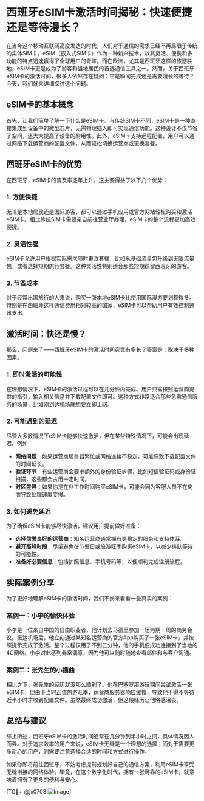 # 西班牙eSIM卡激活时间揭秘：快速便捷还是等待漫长？

在当今这个移动互联网高度发达的时代，人们对于通信的需求已经不再局限于传统的实体SIM卡。eSIM（嵌入式SIM卡）作为一种新兴技术，以其灵活、便携和多功能的特点迅速赢得了全球用户的青睐。而在欧洲，尤其是西班牙这样的旅游胜地，eSIM卡更是成为了游客和当地居民的首选通信工具之一。然而，关于西班牙eSIM卡的激活时间，很多人依然存在疑问：它是瞬间完成还是需要漫长的等待？今天，我们就来详细探讨这个问题。

## eSIM卡的基本概念

首先，让我们简单了解一下什么是eSIM卡。与传统SIM卡不同，eSIM卡是一种直接集成到设备中的微型芯片，无需物理插入即可实现通信功能。这种设计不仅节省了空间，还大大提高了设备的耐用性。此外，eSIM卡支持远程配置，用户可以通过网络下载运营商的配置文件，从而轻松切换运营商或更换套餐。

## 西班牙eSIM卡的优势

在西班牙，eSIM卡的普及率逐年上升，这主要得益于以下几个优势：

### 1. **方便快捷**
   无论是本地居民还是国际游客，都可以通过手机应用或官方网站轻松购买和激活eSIM卡。相比传统SIM卡需要亲自前往营业厅办理，eSIM卡的整个流程更加高效便捷。

### 2. **灵活性强**
   eSIM卡允许用户根据实际需求随时更改套餐，比如从基础流量包升级到无限流量包，或者选择短期旅行套餐。这种灵活性特别适合那些短期逗留西班牙的游客。

### 3. **节省成本**
   对于经常出国旅行的人来说，购买一张本地eSIM卡比使用国际漫游要划算得多。特别是在西班牙这样通信费用相对较高的国家，eSIM卡可以帮助用户有效控制通讯支出。

## 激活时间：快还是慢？

那么，问题来了——西班牙eSIM卡的激活时间究竟有多长？答案是：取决于多种因素。

### 1. **即时激活的可能性**
   在理想情况下，eSIM卡的激活过程可以在几分钟内完成。用户只需按照运营商提供的指引，输入相关信息并下载配置文件即可。这种方式非常适合那些急需通信服务的场景，比如刚到达机场就想要立即上网。

### 2. **可能遇到的延迟**
   尽管大多数情况下eSIM卡能够快速激活，但在某些特殊情况下，可能会出现延迟。例如：
   - **网络问题**：如果运营商服务器繁忙或网络连接不稳定，可能导致下载配置文件的时间延长。
   - **验证环节**：有些运营商会要求额外的身份验证步骤，比如短信验证码或身份证扫描，这些都会占用一定时间。
   - **时区差异**：如果你是在非工作时间购买eSIM卡，可能会因为客服人员不在岗而导致处理速度变慢。

### 3. **如何避免延迟**
   为了确保eSIM卡能够尽快激活，建议用户提前做好准备：
   - **选择信誉良好的运营商**：知名运营商通常拥有更稳定的服务和支持体系。
   - **避开高峰时段**：尽量避免在节假日或旅游旺季购买eSIM卡，以减少排队等待的可能性。
   - **准备好必要信息**：包括护照信息、手机号码等，以便顺利完成注册流程。

## 实际案例分享

为了更好地理解eSIM卡的激活时间，我们不妨来看看一些真实的案例：

### 案例一：小李的愉快体验
小李是一位来自中国的自由职业者，他计划去马德里参加一场为期一周的商务会议。抵达机场后，他立刻通过某知名运营商的官方App购买了一张eSIM卡，并按照提示完成了激活。整个过程仅用了不到五分钟，他的手机便成功连接到了当地的4G网络。小李对此感到非常满意，因为他可以随时随地查看邮件和与客户沟通。

### 案例二：张先生的小插曲
相比之下，张先生的经历就没那么顺利了。他在巴塞罗那游玩期间尝试激活一张eSIM卡，但由于当时正值旅游旺季，运营商服务器响应缓慢，导致他不得不等待近半小时才收到配置文件。虽然最终成功激活，但这段经历让他略感沮丧。

## 总结与建议

综上所述，西班牙eSIM卡的激活时间通常在几分钟到半小时之间，具体情况因人而异。对于追求效率的用户来说，eSIM卡无疑是一个理想的选择；而对于需要更多耐心的用户，则需要注意选择合适的时间和方式进行操作。

如果你即将前往西班牙，不妨考虑提前规划好自己的通信方案，利用eSIM卡享受无缝衔接的网络体验。毕竟，在这个数字化时代，拥有一张可靠的eSIM卡，就意味着拥有了更多的便利与安心。

[TG💪+ @jx0703 ![Image](https://github.com/user-attachments/assets/dbca1d08-cadb-493c-b0ec-ad6f7a83f270)]